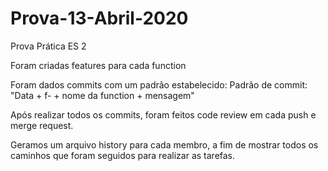# Prova-13-Abril-2020
Prova Prática ES 2

Foram criadas features para cada function

Foram dados commits com um padrão estabelecido:
Padrão de commit: "Data + f- + nome da function + mensagem"

Após realizar todos os commits, foram feitos code review em cada push e merge request.

Geramos um arquivo history para cada membro, a fim de mostrar todos os caminhos que foram seguidos para realizar as tarefas.


